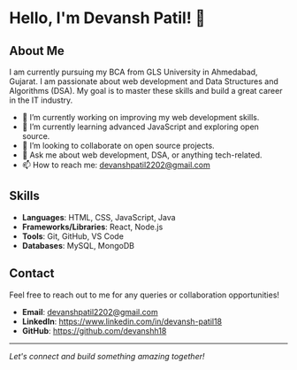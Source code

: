 # Hello, I'm Devansh Patil! 👋

## About Me

I am currently pursuing my BCA from GLS University in Ahmedabad, Gujarat. I am passionate about web development and Data Structures and Algorithms (DSA). My goal is to master these skills and build a great career in the IT industry.

- 🔭 I’m currently working on improving my web development skills.
- 🌱 I’m currently learning advanced JavaScript and exploring open source.
- 👯 I’m looking to collaborate on open source projects.
- 💬 Ask me about web development, DSA, or anything tech-related.
- 📫 How to reach me: devanshpatil2202@gmail.com

## Skills

- **Languages**: HTML, CSS, JavaScript, Java
- **Frameworks/Libraries**: React, Node.js
- **Tools**: Git, GitHub, VS Code
- **Databases**: MySQL, MongoDB

## Contact

Feel free to reach out to me for any queries or collaboration opportunities!

- **Email**: devanshpatil2202@gmail.com
- **LinkedIn**: https://www.linkedin.com/in/devansh-patil18
- **GitHub**: https://github.com/devanshh18

---

*Let's connect and build something amazing together!*
